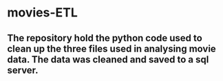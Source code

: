 # movies-ETL

## The repository hold the python code used to clean up the three files used in analysing movie data. The data was cleaned and saved to a sql server.
